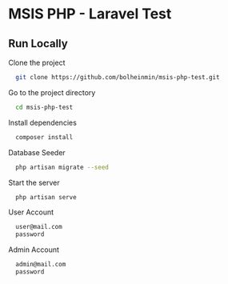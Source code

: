 
# MSIS PHP - Laravel Test 




## Run Locally

Clone the project

```bash
  git clone https://github.com/bolheinmin/msis-php-test.git
```

Go to the project directory

```bash
  cd msis-php-test
```

Install dependencies

```bash
  composer install
```
Database Seeder
```bash
  php artisan migrate --seed
```

Start the server

```bash
  php artisan serve
```

User Account

```bash
  user@mail.com
  password
```

Admin Account

```bash
  admin@mail.com
  password
```

